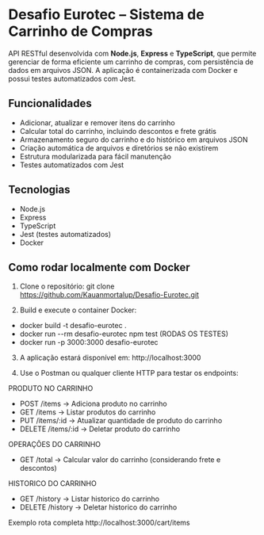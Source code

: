# Desafio Eurotec – Sistema de Carrinho de Compras

API RESTful desenvolvida com **Node.js**, **Express** e **TypeScript**, que permite gerenciar de forma eficiente um carrinho de compras, com persistência de dados em arquivos JSON. A aplicação é containerizada com Docker e possui testes automatizados com Jest.

## Funcionalidades

- Adicionar, atualizar e remover itens do carrinho
- Calcular total do carrinho, incluindo descontos e frete grátis
- Armazenamento seguro do carrinho e do histórico em arquivos JSON
- Criação automática de arquivos e diretórios se não existirem
- Estrutura modularizada para fácil manutenção
- Testes automatizados com Jest

## Tecnologias

- Node.js
- Express
- TypeScript
- Jest (testes automatizados)
- Docker

## Como rodar localmente com Docker

1. Clone o repositório:
git clone https://github.com/Kauanmortalup/Desafio-Eurotec.git


2. Build e execute o container Docker:

- docker build -t desafio-eurotec .
- docker run --rm desafio-eurotec npm test           (RODAS OS TESTES)
- docker run -p 3000:3000 desafio-eurotec


3.  A aplicação estará disponível em:
http://localhost:3000


4.  Use o Postman ou qualquer cliente HTTP para testar os endpoints:

PRODUTO NO CARRINHO
- POST /items → Adiciona produto no carrinho
- GET /items → Listar produtos do carrinho
- PUT /items/:id → Atualizar quantidade de produto do carrinho
- DELETE /items/:id → Deletar produto do carrinho

OPERAÇÕES DO CARRINHO
- GET /total → Calcular valor do carrinho (considerando frete e descontos)

HISTORICO DO CARRINHO
- GET /history → Listar historico do carrinho
- DELETE /history → Deletar historico do carrinho

Exemplo rota completa http://localhost:3000/cart/items
